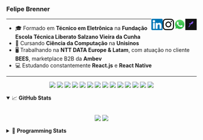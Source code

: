 <h3>Felipe Brenner</h3>

<a href="https://app.rocketseat.com.br/me/felipebrenner" target="_blank" rel="nofollow"><img align="right" width="30rem" src="./assets/rocketseat-black.png" alt="Rocketseat: @felipebrenner"/></a>
<a href="https://api.whatsapp.com/send?phone=5551995585968" target="_blank" rel="nofollow"><img align="right" width="30rem" src="./assets/whatsapp.png" alt="Whatsapp: +55 51995585968"/></a>
<a href="https://www.instagram.com/felipeobrenner/" target="_blank" rel="nofollow"><img align="right" width="30rem" src="./assets/instagram.png" alt="Instagram: @felipeobrenner"/></a>
<a href="https://www.linkedin.com/in/felipe-de-oliveira-brenner/" target="_blank" rel="nofollow"><img align="right" width="30rem" src="./assets/linkedin.png" alt="LinkedIn: @felipe-de-oliveira-brenner"/></a>

---

- 🎓 Formado em **Técnico em Eletrônica** na **Fundação Escola Técnica Liberato Salzano Vieira da Cunha**
- 📓 Cursando **Ciência da Computação** na **Unisinos**
- 🖥️ Trabalhando na **NTT DATA Europe & Latam**, com atuação no cliente **BEES**, marketplace B2B da **Ambev**
- 💻 Estudando constantemente **React.js** e **React Native**

---

<p align='center'>
  <img width="35rem" src="https://cdn.jsdelivr.net/gh/devicons/devicon/icons/react/react-original.svg" />
  <img width="35rem" src="https://cdn.jsdelivr.net/gh/devicons/devicon/icons/javascript/javascript-plain.svg" />
  <img width="35rem" src="https://cdn.jsdelivr.net/gh/devicons/devicon/icons/typescript/typescript-plain.svg" />
  <img width="35rem" src="https://cdn.jsdelivr.net/gh/devicons/devicon/icons/materialui/materialui-plain.svg" />
  <img width="35rem" src="https://cdn.jsdelivr.net/gh/devicons/devicon/icons/redux/redux-original.svg" />
  <img width="35rem" src="https://cdn.jsdelivr.net/gh/devicons/devicon/icons/css3/css3-plain.svg" />
  <img width="35rem" src="https://cdn.jsdelivr.net/gh/devicons/devicon/icons/html5/html5-plain.svg" />
  <img width="35rem" src="https://cdn.jsdelivr.net/gh/devicons/devicon/icons/vscode/vscode-original.svg" />
  <img width="35rem" src="https://cdn.jsdelivr.net/gh/devicons/devicon/icons/git/git-original.svg" />
  <img width="35rem" src="https://cdn.jsdelivr.net/gh/devicons/devicon/icons/yarn/yarn-original.svg" />
  <img width="35rem" src="https://cdn.jsdelivr.net/gh/devicons/devicon/icons/npm/npm-original-wordmark.svg" />
  <img width="35rem" src="https://cdn.jsdelivr.net/gh/devicons/devicon/icons/microsoftsqlserver/microsoftsqlserver-plain.svg" />
  <img width="35rem" src="https://cdn.jsdelivr.net/gh/devicons/devicon/icons/oracle/oracle-original.svg" />
  <img width="35rem" src="https://cdn.jsdelivr.net/gh/devicons/devicon/icons/ubuntu/ubuntu-plain.svg" />
</p>

<details open>
  <summary>📈 <b>GitHub Stats</b></summary>
  <br>
  <p align="center">
  <img src="https://github-readme-stats.vercel.app/api?username=felipebrenner&show_icons=true&theme=dark"/>
  <img src="https://github-readme-stats.vercel.app/api/top-langs/?username=felipebrenner&layout=compact&theme=dark">
  </p>

</details>

<details>
  <summary>🤖 <b>Programming Stats</b></summary>
  <br/>

  <!--START_SECTION:waka-->

![Code Time](http://img.shields.io/badge/Code%20Time-0%20secs-blue)

**🐱 My GitHub Data**

> 🏆 201 Contributions in the Year 2022
>
> 📦 254.5 kB Used in GitHub's Storage
>
> 🚫 Not Opted to Hire
>
> 📜 22 Public Repositories
>
> 🔑 4 Private Repositories
>
> **I'm a Night 🦉**

```text
🌞 Morning    65 commits     ███░░░░░░░░░░░░░░░░░░░░░░   14.81%
🌆 Daytime    140 commits    ████████░░░░░░░░░░░░░░░░░   31.89%
🌃 Evening    228 commits    █████████████░░░░░░░░░░░░   51.94%
🌙 Night      6 commits      ░░░░░░░░░░░░░░░░░░░░░░░░░   1.37%

```

📅 **I'm Most Productive on Tuesday**

```text
Monday       72 commits     ████░░░░░░░░░░░░░░░░░░░░░   16.4%
Tuesday      83 commits     ████░░░░░░░░░░░░░░░░░░░░░   18.91%
Wednesday    76 commits     ████░░░░░░░░░░░░░░░░░░░░░   17.31%
Thursday     60 commits     ███░░░░░░░░░░░░░░░░░░░░░░   13.67%
Friday       47 commits     ██░░░░░░░░░░░░░░░░░░░░░░░   10.71%
Saturday     20 commits     █░░░░░░░░░░░░░░░░░░░░░░░░   4.56%
Sunday       81 commits     ████░░░░░░░░░░░░░░░░░░░░░   18.45%

```

📊 **This Week I Spent My Time On**

```text
💬 Programming Languages:
TypeScript               5 hrs 4 mins        ██████████░░░░░░░░░░░░░░░   43.38%
Python                   2 hrs 43 mins       █████░░░░░░░░░░░░░░░░░░░░   23.31%
Swift                    2 hrs 14 mins       ████░░░░░░░░░░░░░░░░░░░░░   19.19%
JavaScript               38 mins             █░░░░░░░░░░░░░░░░░░░░░░░░   5.52%
CSS                      28 mins             █░░░░░░░░░░░░░░░░░░░░░░░░   4.06%

🔥 Editors:
VS Code                  11 hrs 42 mins      █████████████████████████   100.0%

🐱‍💻 Projects:
www_CGFrontEnd           5 hrs 41 mins       ████████████░░░░░░░░░░░░░   48.68%
2022-1-Processamento-Graf2 hrs 44 mins       ██████░░░░░░░░░░░░░░░░░░░   23.5%
crafting-interpreters-swi2 hrs 12 mins       ████░░░░░░░░░░░░░░░░░░░░░   18.85%
ignite-reactjs-2022      50 mins             █░░░░░░░░░░░░░░░░░░░░░░░░   7.21%
exercicios-swift         10 mins             ░░░░░░░░░░░░░░░░░░░░░░░░░   1.43%

💻 Operating System:
Linux                    11 hrs 42 mins      █████████████████████████   100.0%

```

**I Mostly Code in TypeScript**

```text
TypeScript               9 repos             ████████░░░░░░░░░░░░░░░░░   33.33%
JavaScript               4 repos             ███░░░░░░░░░░░░░░░░░░░░░░   14.81%
Java                     3 repos             ██░░░░░░░░░░░░░░░░░░░░░░░   11.11%
CSS                      3 repos             ██░░░░░░░░░░░░░░░░░░░░░░░   11.11%
Assembly                 1 repo              █░░░░░░░░░░░░░░░░░░░░░░░░   3.7%

```

Last Updated on 10/06/2022 03:24:17 UTC

<!--END_SECTION:waka-->
</details>
